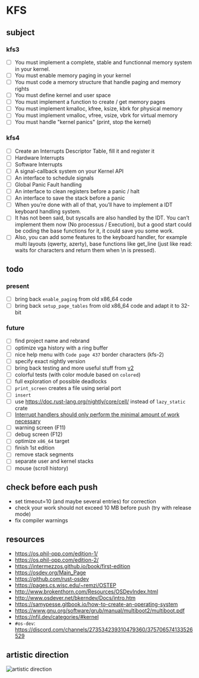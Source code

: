# KFS

## subject

### kfs3

-   [ ] You must implement a complete, stable and functionnal memory system in your kernel.
-   [ ] You must enable memory paging in your kernel
-   [ ] You must code a memory structure that handle paging and memory rights
-   [ ] You must define kernel and user space
-   [ ] You must implement a function to create / get memory pages
-   [ ] You must implement kmalloc, kfree, ksize, kbrk for physical memory
-   [ ] You must implement vmalloc, vfree, vsize, vbrk for virtual memory
-   [ ] You must handle "kernel panics" (print, stop the kernel)

### kfs4

-   [ ] Create an Interrupts Descriptor Table, fill it and register it
-   [ ] Hardware Interrupts
-   [ ] Software Interrupts
-   [ ] A signal-callback system on your Kernel API
-   [ ] An interface to schedule signals
-   [ ] Global Panic Fault handling
-   [ ] An interface to clean registers before a panic / halt
-   [ ] An interface to save the stack before a panic
-   [ ] When you’re done with all of that, you’ll have to implement a IDT keyboard handling system.
-   [ ] It has not been said, but syscalls are also handled by the IDT. You can’t implement them now (No processus / Execution), but a good start could be coding the base functions for it, it could save you some work.
-   [ ] Also, you can add some features to the keyboard handler, for example multi layouts (qwerty, azerty), base functions like get_line (just like read: waits for characters and return them when \n is pressed).

## todo

### present

-   [ ] bring back `enable_paging` from old x86_64 code
-   [ ] bring back `setup_page_tables` from old x86_64 code and adapt it to 32-bit

### future

-   [ ] find project name and rebrand
-   [ ] optimize vga history with a ring buffer
-   [ ] nice help menu with `Code page 437` border characters (kfs-2)
-   [ ] specify exact nightly version
-   [ ] bring back testing and more useful stuff from [v2](https://github.com/Haksell/writing_an_os_in_rust/tree/master/v2)
-   [ ] colorful tests (with color module based on `colored`)
-   [ ] full exploration of possible deadlocks
-   [ ] `print_screen` creates a file using serial port
-   [ ] `insert`
-   [ ] use https://doc.rust-lang.org/nightly/core/cell/ instead of `lazy_static` crate
-   [ ] [Interrupt handlers should only perform the minimal amount of work necessary](https://os.phil-opp.com/async-await/#scancode-queue)
-   [ ] warning screen (F11)
-   [ ] debug screen (F12)
-   [ ] optimize `x86_64` target
-   [ ] finish 1st edition
-   [ ] remove stack segments
-   [ ] separate user and kernel stacks
-   [ ] mouse (scroll history)

## check before each push

-   set timeout=10 (and maybe several entries) for correction
-   check your work should not exceed 10 MB before push (try with release mode)
-   fix compiler warnings

## resources

-   https://os.phil-opp.com/edition-1/
-   https://os.phil-opp.com/edition-2/
-   https://intermezzos.github.io/book/first-edition
-   https://osdev.org/Main_Page
-   https://github.com/rust-osdev
-   https://pages.cs.wisc.edu/~remzi/OSTEP
-   http://www.brokenthorn.com/Resources/OSDevIndex.html
-   http://www.osdever.net/bkerndev/Docs/intro.htm
-   https://samypesse.gitbook.io/how-to-create-an-operating-system
-   https://www.gnu.org/software/grub/manual/multiboot2/multiboot.pdf
-   https://nfil.dev/categories/#kernel
-   `#os-dev`: https://discord.com/channels/273534239310479360/375706574133526529

## artistic direction

![artistic direction](https://upload.wikimedia.org/wikipedia/commons/a/a0/VirtualBox_TempleOS_x64_27_02_2021_20_43_48.png)
